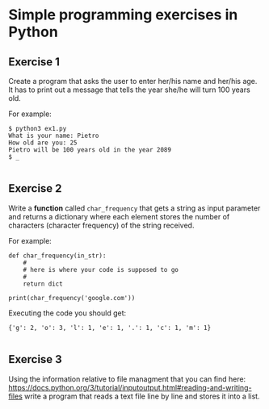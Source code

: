 
# Simple programming exercises in Python 

## Exercise 1

Create a program that asks the user to enter her/his name and her/his age. It has to print out a message that tells the year she/he will turn 100 years old.

For example:
```
$ python3 ex1.py
What is your name: Pietro
How old are you: 25
Pietro will be 100 years old in the year 2089
$ _  
```



```python

```

## Exercise 2
Write a **function** called `char_frequency` that gets a string as input parameter and returns a dictionary where each element stores the number of characters (character frequency) of the string received.

For example:

```
def char_frequency(in_str):
    #
    # here is where your code is supposed to go
    #
    return dict
    
print(char_frequency('google.com'))
```

Executing the code you should get: 
```
{'g': 2, 'o': 3, 'l': 1, 'e': 1, '.': 1, 'c': 1, 'm': 1}
``` 





```python

```

## Exercise 3
Using the information relative to file managment that you can find here: https://docs.python.org/3/tutorial/inputoutput.html#reading-and-writing-files write a  program that reads a text file line by line and stores it into a list.


```python

```
